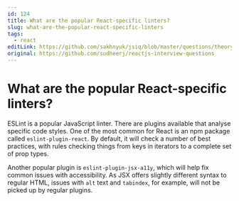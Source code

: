 ```yaml
---
id: 124
title: What are the popular React-specific linters?
slug: what-are-the-popular-react-specific-linters
tags:
  - react
editLink: https://github.com/sakhnyuk/jsiq/blob/master/questions/theory/react/124.md
original: https://github.com/sudheerj/reactjs-interview-questions
---
```


# What are the popular React-specific linters?

ESLint is a popular JavaScript linter. There are plugins available that analyse specific code styles. One of the most common for React is an npm package called `eslint-plugin-react`. By default, it will check a number of best practices, with rules checking things from keys in iterators to a complete set of prop types.

Another popular plugin is `eslint-plugin-jsx-a11y`, which will help fix common issues with accessibility. As JSX offers slightly different syntax to regular HTML, issues with `alt` text and `tabindex`, for example, will not be picked up by regular plugins.